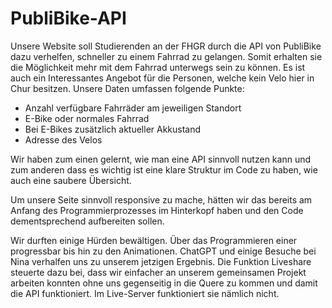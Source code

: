 # PubliBike-API

Unsere Website soll Studierenden an der FHGR durch die API von PubliBike dazu verhelfen, schneller zu einem Fahrrad zu gelangen. Somit erhalten sie die Möglichkeit mehr mit dem Fahrrad unterwegs sein zu können. Es ist auch ein Interessantes Angebot für die Personen, welche kein Velo hier in Chur besitzen. Unsere Daten umfassen folgende Punkte: 
- Anzahl verfügbare Fahrräder am jeweiligen Standort
- ⁠E-Bike oder normales Fahrrad
- Bei E-Bikes zusätzlich aktueller Akkustand
- Adresse des Velos

Wir haben zum einen gelernt, wie man eine API sinnvoll nutzen kann und zum anderen dass es wichtig ist eine klare Struktur im Code zu haben, wie auch eine saubere Übersicht.

Um unsere Seite sinnvoll responsive zu mache, hätten wir das bereits am Anfang des Programmierprozesses im Hinterkopf haben und den Code dementsprechend aufbereiten sollen.

Wir durften einige Hürden bewältigen. Über das Programmieren einer progressbar bis hin zu den Animationen. ChatGPT und einige Besuche bei Nina verhalfen uns zu unserem jetzigen Ergebnis. Die Funktion Liveshare steuerte dazu bei, dass wir einfacher an unserem gemeinsamen Projekt arbeiten konnten ohne uns gegenseitig in die Quere zu kommen und damit die API funktioniert. Im Live-Server funktioniert sie nämlich nicht.
